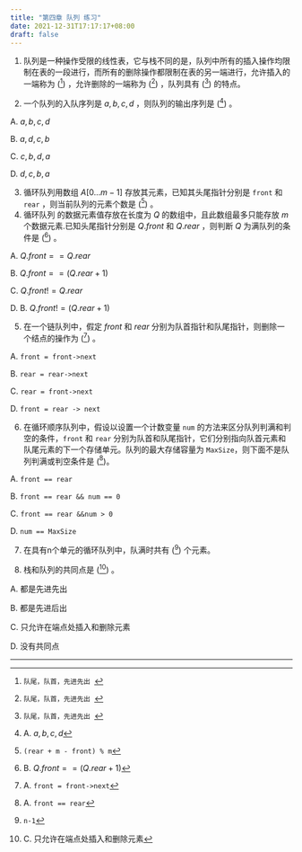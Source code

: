 ```yaml
---
title: "第四章 队列 练习"
date: 2021-12-31T17:17:17+08:00
draft: false
---
```


<!--more-->



1. 队列是一种操作受限的线性表，它与栈不同的是，队列中所有的插入操作均限制在表的一段进行，而所有的删除操作都限制在表的另一端进行，允许插入的一端称为 ([^1]) ，允许删除的一端称为 ([^1])  ，队列具有 ([^1]) 的特点。

2. 一个队列的入队序列是 $a, b, c, d$ ，则队列的输出序列是  ([^2]) 。

A. $a, b, c, d$

B. $a, d, c, b$

C. $c, b, d, a$

D. $d, c, b, a$

3. 循环队列用数组 $A[0...m-1]$ 存放其元素，已知其头尾指针分别是 `front` 和 `rear` ，则当前队列的元素个数是  ([^3]) 。
4. 循环队列 的数据元素值存放在长度为 $Q$ 的数组中，且此数组最多只能存放 $m$ 个数据元素.已知头尾指针分别是 $Q.front$ 和 $Q.rear$ ，则判断 $Q$ 为满队列的条件是  ([^4]) 。

A. $Q.front == Q.rear$

B. $Q.front == (Q.rear + 1) % m$

C. $Q.front != Q.rear$

D. B. $Q.front != (Q.rear + 1) % m$

5. 在一个链队列中，假定 $front$ 和 $rear$ 分别为队首指针和队尾指针，则删除一个结点的操作为  ([^5]) 。

A. `front = front->next`

B. `rear = rear->next`

C. `rear = front->next`

D. `front = rear -> next`

6. 在循环顺序队列中，假设以设置一个计数变量 `num` 的方法来区分队列判满和判空的条件，`front` 和 `rear` 分别为队首和队尾指针，它们分别指向队首元素和队尾元素的下一个存储单元。队列的最大存储容量为 `MaxSize`，则下面不是队列判满或判空条件是   ([^6])。

A. `front == rear`

B. `front == rear && num == 0`

C. `front == rear &&num > 0`

D. `num == MaxSize`

7. 在具有n个单元的循环队列中，队满时共有  ([^7]) 个元素。

8. 栈和队列的共同点是  ([^8]) 。

A. 都是先进先出

B. 都是先进后出

C. 只允许在端点处插入和删除元素

D. 没有共同点

----

[^1]:`队尾，队首，先进先出 `
[^2]:A. $a, b, c, d$
[^3]:`(rear + m - front) % m`
[^4]:B. $Q.front == (Q.rear + 1) % m$
[^5]:A. `front = front->next`
[^6]:A. `front == rear`
[^7]:`n-1`
[^8]:C. 只允许在端点处插入和删除元素
[^9]:
[^10]: